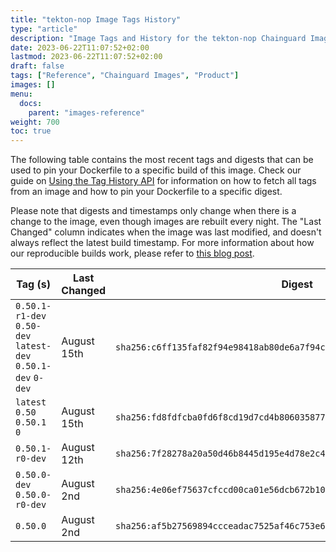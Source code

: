 ```yaml
---
title: "tekton-nop Image Tags History"
type: "article"
description: "Image Tags and History for the tekton-nop Chainguard Image"
date: 2023-06-22T11:07:52+02:00
lastmod: 2023-06-22T11:07:52+02:00
draft: false
tags: ["Reference", "Chainguard Images", "Product"]
images: []
menu:
  docs:
    parent: "images-reference"
weight: 700
toc: true
---
```


The following table contains the most recent tags and digests that can be used to pin your Dockerfile to a specific build of this image. Check our guide on [Using the Tag History API](/chainguard/chainguard-images/using-the-tag-history-api/) for information on how to fetch all tags from an image and how to pin your Dockerfile to a specific digest.

Please note that digests and timestamps only change when there is a change to the image, even though images are rebuilt every night. The "Last Changed" column indicates when the image was last modified, and doesn't always reflect the latest build timestamp. For more information about how our reproducible builds work, please refer to [this blog post](https://www.chainguard.dev/unchained/reproducing-chainguards-reproducible-image-builds).

| Tag (s)                                                       | Last Changed | Digest                                                                    |
|---------------------------------------------------------------|--------------|---------------------------------------------------------------------------|
|  `0.50.1-r1-dev` `0.50-dev` `latest-dev` `0.50.1-dev` `0-dev` | August 15th  | `sha256:c6ff135faf82f94e98418ab80de6a7f94c2225c328c4fe968373faf684e0c530` |
|  `latest` `0.50` `0.50.1` `0`                                 | August 15th  | `sha256:fd8fdfcba0fd6f8cd19d7cd4b8060358770f8abbd15002a5e535de756ab2d143` |
|  `0.50.1-r0-dev`                                              | August 12th  | `sha256:7f28278a20a50d46b8445d195e4d78e2c49eb0600f19bcf00f03fe0738d53113` |
|  `0.50.0-dev` `0.50.0-r0-dev`                                 | August 2nd   | `sha256:4e06ef75637cfccd00ca01e56dcb672b107196de52257721756d27e8a84a8b17` |
|  `0.50.0`                                                     | August 2nd   | `sha256:af5b27569894ccceadac7525af46c753e6105b18ff9d758caf686c005839b168` |
